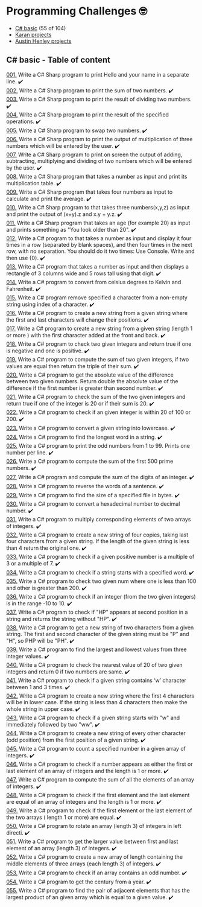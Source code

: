 # Programming Challenges :nerd_face:

* [C# basic](https://www.w3resource.com/csharp-exercises/basic/index.php) (55 of 104)
* [Karan projects](https://github.com/karan/Projects)
* [Austin Henley projects](https://austinhenley.com/blog/challengingprojects.html)

## C# basic - Table of content
[001.](Challanges/CSharp-basic/001/Proj-001) Write a C# Sharp program to print Hello and your name in a separate line. ✔️
<br>[002.](Challanges/CSharp-basic/002/Proj-002)  Write a C# Sharp program to print the sum of two numbers. ✔️
<br>[003.](Challanges/CSharp-basic/003/Proj-003)  Write a C# Sharp program to print the result of dividing two numbers. ✔️
<br>[004.](Challanges/CSharp-basic/004/Proj-004)  Write a C# Sharp program to print the result of the specified operations. ✔️
<br>[005.](Challanges/CSharp-basic/005/Proj-005)  Write a C# Sharp program to swap two numbers. ✔️
<br>[006.](Challanges/CSharp-basic/006/Proj-006)  Write a C# Sharp program to print the output of multiplication of three numbers which will be entered by the user. ✔️
<br>[007.](Challanges/CSharp-basic/007/Proj-007)  Write a C# Sharp program to print on screen the output of adding, subtracting, multiplying and dividing of two numbers which will be entered by the user. ✔️
<br>[008.](Challanges/CSharp-basic/008/Proj-008)  Write a C# Sharp program that takes a number as input and print its multiplication table. ✔️
<br>[009.](Challanges/CSharp-basic/009/Proj-009)  Write a C# Sharp program that takes four numbers as input to calculate and print the average. ✔️
<br>[010.](Challanges/CSharp-basic/010/Proj-010)  Write a C# Sharp program to that takes three numbers(x,y,z) as input and print the output of (x+y).z and x.y + y.z. ✔️
<br>[011.](Challanges/CSharp-basic/011/Proj-011)  Write a C# Sharp program that takes an age (for example 20) as input and prints something as "You look older than 20". ✔️
<br>[012.](Challanges/CSharp-basic/012/Proj-012)  Write a C# program to that takes a number as input and display it four times in a row (separated by blank spaces), and then four times in the next row, with no separation. You should do it two times: Use Console. Write and then use {0}. ✔️
<br>[013.](Challanges/CSharp-basic/013/Proj-013)  Write a C# program that takes a number as input and then displays a rectangle of 3 columns wide and 5 rows tall using that digit. ✔️
<br>[014.](Challanges/CSharp-basic/014/Proj-014)  Write a C# program to convert from celsius degrees to Kelvin and Fahrenheit. ✔️
<br>[015.](Challanges/CSharp-basic/015/Proj-015)  Write a C# program remove specified a character from a non-empty string using index of a character. ✔️
<br>[016.](Challanges/CSharp-basic/016/Proj-016)  Write a C# program to create a new string from a given string where the first and last characters will change their positions. ✔️
<br>[017.](Challanges/CSharp-basic/017/Proj-017)  Write a C# program to create a new string from a given string (length 1 or more ) with the first character added at the front and back. ✔️
<br>[018.](Challanges/CSharp-basic/018/Proj-018)  Write a C# program to check two given integers and return true if one is negative and one is positive. ✔️
<br>[019.](Challanges/CSharp-basic/019/Proj-019)  Write a C# program to compute the sum of two given integers, if two values are equal then return the triple of their sum. ✔️
<br>[020.](Challanges/CSharp-basic/020/Proj-020)   Write a C# program to get the absolute value of the difference between two given numbers. Return double the absolute value of the difference if the first number is greater than second number. ✔️
<br>[021.](Challanges/CSharp-basic/021/Proj-021)   Write a C# program to check the sum of the two given integers and return true if one of the integer is 20 or if their sum is 20. ✔️
<br>[022.](Challanges/CSharp-basic/022/Proj-022)   Write a C# program to check if an given integer is within 20 of 100 or 200. ✔️
<br>[023.](Challanges/CSharp-basic/023/Proj-023)   Write a C# program to convert a given string into lowercase. ✔️
<br>[024.](Challanges/CSharp-basic/024/Proj-024)   Write a C# program to find the longest word in a string. ✔️
<br>[025.](Challanges/CSharp-basic/025/Proj-025)   Write a C# program to print the odd numbers from 1 to 99. Prints one number per line. ✔️
<br>[026.](Challanges/CSharp-basic/026/Proj-026)   Write a C# program to compute the sum of the first 500 prime numbers. ✔️
<br>[027.](Challanges/CSharp-basic/027/Proj-027)   Write a C# program and compute the sum of the digits of an integer. ✔️
<br>[028.](Challanges/CSharp-basic/028/Proj-028)   Write a C# program to reverse the words of a sentence. ✔️
<br>[029.](Challanges/CSharp-basic/029/Proj-029)   Write a C# program to find the size of a specified file in bytes. ✔️
<br>[030.](Challanges/CSharp-basic/030/Proj-030)   Write a C# program to convert a hexadecimal number to decimal number. ✔️
<br>[031.](Challanges/CSharp-basic/031/Proj-031)   Write a C# program to multiply corresponding elements of two arrays of integers. ✔️
<br>[032.](Challanges/CSharp-basic/032/Proj-032)   Write a C# program to create a new string of four copies, taking last four characters from a given string. If the length of the given string is less than 4 return the original one. ✔️
<br>[033.](Challanges/CSharp-basic/033/Proj-033)   Write a C# program to check if a given positive number is a multiple of 3 or a multiple of 7. ✔️
<br>[034.](Challanges/CSharp-basic/034/Proj-034)   Write a C# program to check if a string starts with a specified word. ✔️
<br>[035.](Challanges/CSharp-basic/035/Proj-035)   Write a C# program to check two given num where one is less than 100 and other is greater than 200. ✔️
<br>[036.](Challanges/CSharp-basic/036/Proj-036)   Write a C# program to check if an integer (from the two given integers) is in the range -10 to 10. ✔️
<br>[037.](Challanges/CSharp-basic/037/Proj-037)   Write a C# program to check if "HP" appears at second position in a string and returns the string without "HP". ✔️
<br>[038.](Challanges/CSharp-basic/038/Proj-038)   Write a C# program to get a new string of two characters from a given string. The first and second character of the given string must be "P" and "H", so PHP will be "PH". ✔️
<br>[039.](Challanges/CSharp-basic/039/Proj-039)   Write a C# program to find the largest and lowest values from three integer values. ✔️
<br>[040.](Challanges/CSharp-basic/040/Proj-040)   Write a C# program to check the nearest value of 20 of two given integers and return 0 if two numbers are same. ✔️
<br>[041.](Challanges/CSharp-basic/041/Proj-041)   Write a C# program to check if a given string contains ‘w’ character between 1 and 3 times. ✔️
<br>[042.](Challanges/CSharp-basic/042/Proj-042)   Write a C# program to create a new string where the first 4 characters will be in lower case. If the string is less than 4 characters then make the whole string in upper case. ✔️
<br>[043.](Challanges/CSharp-basic/043/Proj-043)   Write a C# program to check if a given string starts with "w" and immediately followed by two "ww". ✔️
<br>[044.](Challanges/CSharp-basic/044/Proj-044)   Write a C# program to create a new string of every other character (odd position) from the first position of a given string. ✔️
<br>[045.](Challanges/CSharp-basic/045/Proj-045)   Write a C# program to count a specified number in a given array of integers. ✔️
<br>[046.](Challanges/CSharp-basic/046/Proj-046)   Write a C# program to check if a number appears as either the first or last element of an array of integers and the length is 1 or more. ✔️
<br>[047.](Challanges/CSharp-basic/047/Proj-047)   Write a C# program to compute the sum of all the elements of an array of integers. ✔️
<br>[048.](Challanges/CSharp-basic/048/Proj-048)   Write a C# program to check if the first element and the last element are equal of an array of integers and the length is 1 or more. ✔️
<br>[049.](Challanges/CSharp-basic/049/Proj-049)   Write a C# program to check if the first element or the last element of the two arrays ( length 1 or more) are equal. ✔️
<br>[050.](Challanges/CSharp-basic/050/Proj-050)   Write a C# program to rotate an array (length 3) of integers in left directi. ✔️
<br>[051.](Challanges/CSharp-basic/051/Proj-051)   Write a C# program to get the larger value between first and last element of an array (length 3) of integers. ✔️
<br>[052.](Challanges/CSharp-basic/052/Proj-052)   Write a C# program to create a new array of length containing the middle elements of three arrays (each length 3) of integers. ✔️
<br>[053.](Challanges/CSharp-basic/053/Proj-053)   Write a C# program to check if an array contains an odd number. ✔️
<br>[054.](Challanges/CSharp-basic/054/Proj-054)   Write a C# program to get the century from a year. ✔️
<br>[055.](Challanges/CSharp-basic/055/Proj-055)   Write a C# program to find the pair of adjacent elements that has the largest product of an given array which is equal to a given value. ✔️
